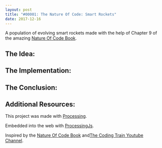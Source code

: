 ```yaml
---
layout: post
title: "#00001: The Nature Of Code: Smart Rockets"
date: 2017-12-16
---
```


<canvas data-processing-sources="/projects/TheNatureOfCode/canvases/00001.pde"></canvas>
A population of evolving smart rockets made with the help of Chapter 9 of the amazing <a href="http://natureofcode.com/book/chapter-9-the-evolution-of-code/">Nature Of Code Book</a>.

## The Idea:


## The Implementation:


## The Conclusion:


## Additional Resources:

<p>This project was made with <a href="https://processing.org/">Processing</a>.</p>
<p>Embedded into the web with <a href="http://processingjs.org/">ProcessingJs</a>.</p>
<p>Inspired by the <a href="http://natureofcode.com/book/chapter-9-the-evolution-of-code/">Nature Of Code Book</a> and<a href="https://www.youtube.com/channel/UCvjgXvBlbQiydffZU7m1_aw">The Coding Train Youtube Channel</a>. </p>
